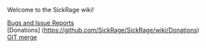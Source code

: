 Welcome to the SickRage wiki!

[Bugs and Issue Reports](http://github.com/SickRage/sickrage-issues/issues)
<br>
[Donations] (https://github.com/SickRage/SickRage/wiki/Donations)
<br>
[GIT merge](https://github.com/SickRage/SickRage/wiki/Git-merge)
